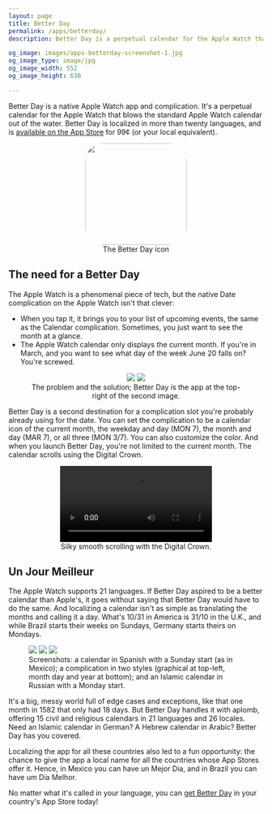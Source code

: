 ```yaml
---
layout: page
title: Better Day
permalink: /apps/betterday/
description: Better Day is a perpetual calendar for the Apple Watch that blows the standard Apple Watch calendar out of the water.

og_image: images/apps-betterday-screenshot-1.jpg
og_image_type: image/jpg
og_image_width: 552
og_image_height: 630

---
```


Better Day is a native Apple Watch app and complication. It's a perpetual calendar for the Apple Watch that blows the standard Apple Watch calendar out of the water. Better Day is localized in more than twenty languages, and is [available on the App Store](https://itunes.apple.com/us/app/better-day-a-complication/id1052023515) for 99¢ (or your local equivalent).

<figure style="text-align:center">
    <img src="/images/apps-betterday-icon.png" width="200" style="border-radius: 17.544%">
    <figcaption>The Better Day icon</figcaption>
</figure>

## The need for a Better Day

The Apple Watch is a phenomenal piece of tech, but the native Date complication on the Apple Watch isn't that clever:

* When you tap it, it brings you to your list of upcoming events, the same as the Calendar complication. Sometimes, you just want to see the month at a glance.
* The Apple Watch calendar only displays the current month. If you're in March, and you want to see what day of the week June 20 falls on? You're screwed.

<figure class="half" style="text-align:center">
    <a href="/images/apps-betterday-calendar-problem.png"><img src="/images/apps-betterday-calendar-problem.png"></a>
    <a href="/images/apps-betterday-calendar-solution.png"><img src="/images/apps-betterday-calendar-solution.png"></a>
    <figcaption>The problem and the solution; Better Day is the app at the top-right of the second image.</figcaption>
</figure>

Better Day is a second destination for a complication slot you're probably already using for the date. You can set the complication to be a calendar icon of the current month, the weekday and day (MON 7), the month and day (MAR 7), or all three (MON 3/7). You can also customize the color. And when you launch Better Day, you're not limited to the current month. The calendar scrolls using the Digital Crown.

<figure style="text-align:center">
    <video autoplay loop webkit-playsinline><source src="/images/apps-betterday-scrolling.mp4" type="video/mp4"></video>
    <figcaption>Silky smooth scrolling with the Digital Crown.</figcaption>
</figure>

## Un Jour Meilleur

The Apple Watch supports 21 languages. If Better Day aspired to be a better calendar than Apple's, it goes without saying that Better Day would have to do the same. And localizing a calendar isn't as simple as translating the months and calling it a day. What's 10/31 in America is 31/10 in the U.K., and while Brazil starts their weeks on Sundays, Germany starts theirs on Mondays.

<figure class="third">
	<a href="/images/apps-betterday-screenshot-1.png"><img src="/images/apps-betterday-screenshot-1.png"></a>
	<a href="/images/apps-betterday-screenshot-2.png"><img src="/images/apps-betterday-screenshot-2.png"></a>
	<a href="/images/apps-betterday-screenshot-3.png"><img src="/images/apps-betterday-screenshot-3.png"></a>
	<figcaption>Screenshots: a calendar in Spanish with a Sunday start (as in Mexico); a complication in two styles (graphical at top-left, month day and year at bottom); and an Islamic calendar in Russian with a Monday start.</figcaption>
</figure>

It's a big, messy world full of edge cases and exceptions, like that one month in 1582 that only had 18 days. But Better Day handles it with aplomb, offering 15 civil and religious calendars in 21 languages and 26 locales. Need an Islamic calendar in German? A Hebrew calendar in Arabic? Better Day has you covered.

Localizing the app for all these countries also led to a fun opportunity: the chance to give the app a local name for all the countries whose App Stores offer it. Hence, in Mexico you can have un Mejor Dia, and in Brazil you can have um Dia Melhor.

No matter what it's called in your language, you can [get Better Day](https://itunes.apple.com/us/app/better-day-a-complication/id1052023515) in your country's App Store today!